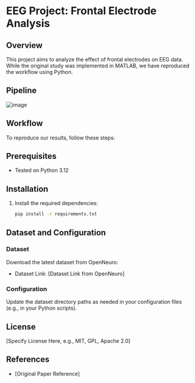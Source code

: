 # EEG Project: Frontal Electrode Analysis

## Overview

This project aims to analyze the effect of frontal electrodes on EEG data. While the original study was implemented in MATLAB, we have reproduced the workflow using Python.
## Pipeline
![image](https://github.com/user-attachments/assets/7c2a7b4b-40d9-411e-8e2d-0dd63f2a8cf0)

## Workflow

To reproduce our results, follow these steps:

## Prerequisites

* Tested on Python 3.12

## Installation

1. Install the required dependencies:

   ```bash
   pip install -r requirements.txt
## Dataset and Configuration

### Dataset

Download the latest dataset from OpenNeuro:

* Dataset Link: [Dataset Link from OpenNeuro]

### Configuration

Update the dataset directory paths as needed in your configuration files (e.g., in your Python scripts).

## License

[Specify License Here, e.g., MIT, GPL, Apache 2.0]

## References

* [Original Paper Reference]
